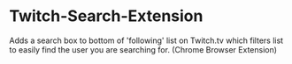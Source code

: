 # Twitch-Search-Extension
Adds a search box to bottom of 'following' list on Twitch.tv which filters list to easily find the user you are searching for. (Chrome Browser Extension)
